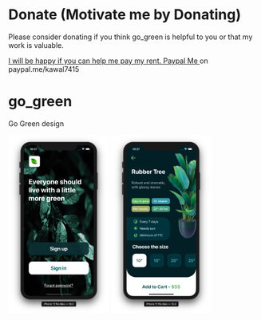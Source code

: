 # Donate (Motivate me by Donating)

Please consider donating if you think go_green is helpful to you or that my work is valuable.

[I will be happy if you can help me pay my rent. Paypal Me ](https://www.paypal.me/kawal7415) on paypal.me/kawal7415

# go_green

Go Green design

<img src="go_green_1.png" width="40%" height="40%"> <img src="go_green_2.png" width="40%" height="40%">

